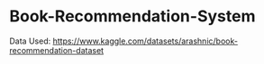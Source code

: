 # Book-Recommendation-System
<p>Data Used: <a href="https://www.kaggle.com/datasets/arashnic/book-recommendation-dataset">https://www.kaggle.com/datasets/arashnic/book-recommendation-dataset</a></p>
